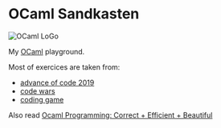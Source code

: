# OCaml Sandkasten

![OCaml LoGo](https://ocaml.org/logo-with-name.svg)

My [OCaml](https://ocaml.org/) playground.

Most of exercices are taken from:
- [advance of code 2019](https://adventofcode.com/2019)
- [code wars](https://www.codewars.com)
- [coding game](www.codingame.com)

Also read [Ocaml Programming: Correct + Efficient + Beautiful](https://cs3110.github.io/textbook/cover.html)

